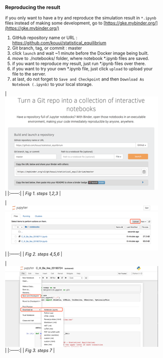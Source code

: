 ### Reproducing the result

if you only want to have a try and reproduce the simulation result in `*.ipynb` files instead of making some development, go to [https://gke.mybinder.org/](https://gke.mybinder.org/)

1. GitHub repository name or URL : https://github.com/kouui/statistical_equilibrium
2. Git branch, tag, or commit : master
3. click `launch` and wait ~1 minute before the Docker image being built.
4. move to ./notebooks/ folder, where notebook *.ipynb files are saved.
5. if you want to reproduce my result, just run *.ipynb files over there.
6. if you want to try your own *.ipynb file, just click `upload` to upload your file to the server.
7. at last, do not forget to `Save and Checkpoint` and then `Download As` `Notebook (.ipynb)` to your local storage.

| ![img](./figures/binder_example.png) |
|:——:|
| *Fig 1. steps 1,2,3* |


| ![img](./figures/binder_example1.png) |
|:——:|
| *Fig 2. steps 4,5,6* |

|![img](./figures/binder_example2.png)|
|:——:|
| *Fig 3. steps 7* |

